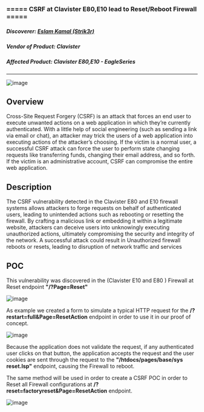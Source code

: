 
### ===== CSRF at Clavister E80,E10 lead to Reset/Reboot Firewall =====
##### Discoverer: [Eslam Kamal (Strik3r)](https://www.linkedin.com/in/eslam-kamal/)
##### Vendor of Product: Clavister
##### Affected Product: Clavister E80,E10 - EagleSeries
-----------------------------------
![image](https://github.com/strik3r0x1/Vulns/assets/94288990/75b04a25-2610-4e48-b1d8-af95c4253d25)

## Overview
Cross-Site Request Forgery (CSRF) is an attack that forces an end user to execute unwanted actions on a web application in which they’re currently authenticated. With a little help of social engineering (such as sending a link via email or chat), an attacker may trick the users of a web application into executing actions of the attacker’s choosing. If the victim is a normal user, a successful CSRF attack can force the user to perform state changing requests like transferring funds, changing their email address, and so forth. If the victim is an administrative account, CSRF can compromise the entire web application.

## Description
The CSRF vulnerability detected in the Clavister E80 and E10 firewall systems allows attackers to forge requests on behalf of authenticated users, leading to unintended actions such as rebooting or resetting the firewall. By crafting a malicious link or embedding it within a legitimate website, attackers can deceive users into unknowingly executing unauthorized actions, ultimately compromising the security and integrity of the network.
A successful attack could result in Unauthorized firewall reboots or resets, leading to disruption of network traffic and services


## POC
This vulnerability was discovered in the (Clavister E10 and E80 ) Firewall at Reset endpoint **"/?Page=Reset"**

![image](https://github.com/strik3r0x1/Vulns/assets/94288990/710a9322-7da1-4289-b70b-96378b103779)

As example we created a form to simulate a typical HTTP request for the **/?restart=full&Page=ResetAction** endpoint in order to use it in our proof of concept.

![image](https://github.com/strik3r0x1/Vulns/assets/94288990/73948b13-498f-4d61-8b8d-4927ab6ef2dc)

Because the application does not validate the request, if any authenticated user clicks on that button, the application accepts the request and the user cookies are sent through the request to the **"/htdocs/pages/base/sys reset.lsp"** endpoint, causing the Firewall to reboot.

The same method will be used in order to create a CSRF POC in order to Reset all Firewall configurations at **/?reset=factoryreset&Page=ResetAction** endpoint.

![image](https://github.com/strik3r0x1/Vulns/assets/94288990/6319e2c3-94be-422b-8234-53c26844df36)











